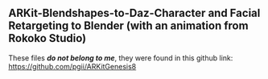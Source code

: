 ## ARKit-Blendshapes-to-Daz-Character and Facial Retargeting to Blender (with an animation from Rokoko Studio)

These files **_do not belong to me_**, they were found in this github link: https://github.com/pgii/ARKitGenesis8 
